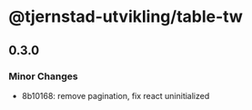 # @tjernstad-utvikling/table-tw

## 0.3.0

### Minor Changes

- 8b10168: remove pagination, fix react uninitialized
